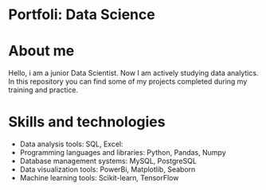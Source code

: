# Portfoli: Data Science
# About me
Hello, i am a junior Data Scientist. Now I am actively studying data analytics. In this repository you can find some of my projects completed during my training and practice.
# Skills and technologies
 * Data analysis tools: SQL, Excel:
 * Programming languages and libraries: Python, Pandas, Numpy
 * Database management systems: MySQL, PostgreSQL
 * Data visualization tools: PowerBi, Matplotlib, Seaborn
 * Machine learning tools: Scikit-learn, TensorFlow
